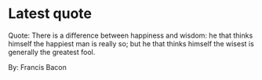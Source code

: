 # Latest quote 

Quote: There is a difference between happiness and wisdom: he that thinks himself the happiest man is really so; but he that thinks himself the wisest is generally the greatest fool. 

By: Francis Bacon